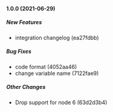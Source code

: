 #### 1.0.0 (2021-06-29)

##### New Features

*  integration  changelog (ea27fdbb)

##### Bug Fixes

*  code format (4052aa46)
*  change variable name (7122fae9)

##### Other Changes

*  Drop support for node 6 (63d2d3b4)

